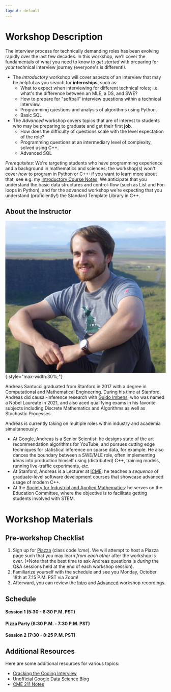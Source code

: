 ```yaml
---
layout: default
---
```


# Workshop Description
The interview process for technically demanding roles has been evolving rapidly
over the last few decades. In this workshop, we'll cover the fundamentals of
what you need to know to *get started* with preparing for *your* technical
interview journey (everyone's is different!).
  * The *Introductory* workshop will cover aspects of an Interview that may
be helpful as you search for **internships**, such
as:
    * What to expect when interviewing for different technical roles; i.e.
what's the difference between an MLE, a DS, and SWE?
    * How to prepare for "softball" interview questions within a technical
interview.
    * Programming questions and analysis of algorithms using Python.
    * Basic SQL
  * The *Advanced* workshop covers topics that are of interest to students who
may be preparing to graduate and get their first **job**. 
    * How does the difficulty of questions scale with the level
expectation of the role?
    * Programming questions at an intermediary level of complexity, solved using
C++.
    * Advanced SQL


_Prerequisites:_ We're targeting students who have programming experience and a background in mathematics and sciences; the workshop(s) won't cover *how* to program in Python or C++: if you want to learn more about that, see e.g. 
my [Introductory Course Notes](https://github.com/CME211/notes#contents).
We anticipate that you understand the basic data structures
and control-flow (such as List and For-loops in Python), and for the advanced
workshop we're expecting that you understand (proficiently!) the Standard Template Library in C++.

## About the Instructor

![Andreas Santucci](/assets/img/profile.jpg){:style="max-width:30%;"}

Andreas Santucci graduated from Stanford in 2017 with a degree in Computational
and Mathematical Engineering. During his time at Stanford, Andreas did
causal-inference research with 
[Guido Imbens](https://imbens.people.stanford.edu/), who was named a Nobel
Laureate in 2021, and also aced qualifying exams in his favorite subjects
including Discrete Mathematics and Algorithms as well as Stochastic Processes.

Andreas is currently taking on multiple roles within industry and academia
simultaneously:
  * At Google, Andreas is a Senior Scientist: he designs state of the art
recommendation algorithms for YouTube, and pursues cutting edge techniques for
statistical inference on sparse data, for example. He also dances the boundary between a SWE/MLE role, often implementing ideas into production himself using (distributed) C++, training models, running live-traffic experiments, etc.
  * At Stanford, Andreas is a Lecturer at [ICME](https://icme.stanford.edu/): he teaches a *sequence* of
graduate-level software development courses that showcase advanced usage of
modern C++.
  * At the 
  [Society for Industrial and Applied Mathematics](https://www.siam.org/): he   serves on the
Education Committee, where the objective is to facilitate getting students
involved with STEM.

# Workshop Materials

## Pre-workshop Checklist

1. Sign up for [Piazza](https://piazza.com/stanford/fall2021/icmeinterviewworkshops) (class code *icme*). We will attempt to host a Piazza page such that you may learn *from each other* after the workshop is over. (*Note that the best time to ask Andreas questions is _during_ the Q&A sessions held at the end of each workshop session).
2. Familiarize yourself with the schedule and see you Monday, October 18th at 7:15 P.M. PST via Zoom!
3. Afterward, you can review the
[Intro](https://stanford.zoom.us/rec/play/B1oYqWLB5qIOac-UljXwcz6jNRhzSG8mHLYdAEWXuGcHRTwA_p1bWSBzRtYnFZuRzH0_2xQ22obdCZle.fHae4Gq5tb6mnIIR)
and
[Advanced](https://stanford.zoom.us/rec/play/rtrNGNfbqIDx1em-MMuX6E0MM-F0OC9rFB5sg33LfqI7-V4MAH8AVtMyulLXBRMG5e2I5gh9Irh2AW54.w0OIppr8E-DFejhI)
workshop recordings.

## Schedule

#### Session 1 (5:30 - 6:30 P.M. PST)

#### Pizza Party (6:30 P.M. - 7:30 P.M. PST)
  
#### Session 2 (7:30 - 8:25 P.M. PST)

## Additional Resources

Here are some additional resources for various topics:
- [Cracking the Coding
Interview](https://www.amazon.com/Cracking-Coding-Interview-Programming-Questions/dp/0984782850/ref=sr_1_1?dchild=1&gclid=CjwKCAjw8KmLBhB8EiwAQbqNoMSrpmQPQieksWJOsjkCmmauc28A2CA2yhMH4kdq12ocSJDXxKm1lBoCqMUQAvD_BwE&hvadid=241870593966&hvdev=c&hvlocphy=9032063&hvnetw=g&hvqmt=e&hvrand=392226786370352375&hvtargid=kwd-20040243067&hydadcr=16409_10304044&keywords=cracking+the+coding+interview&qid=1634382690&sr=8-1)
- [Unofficial Google Data Science
Blog](https://www.unofficialgoogledatascience.com/)
- [CME 211 Notes](https://github.com/CME211/notes#contents)



